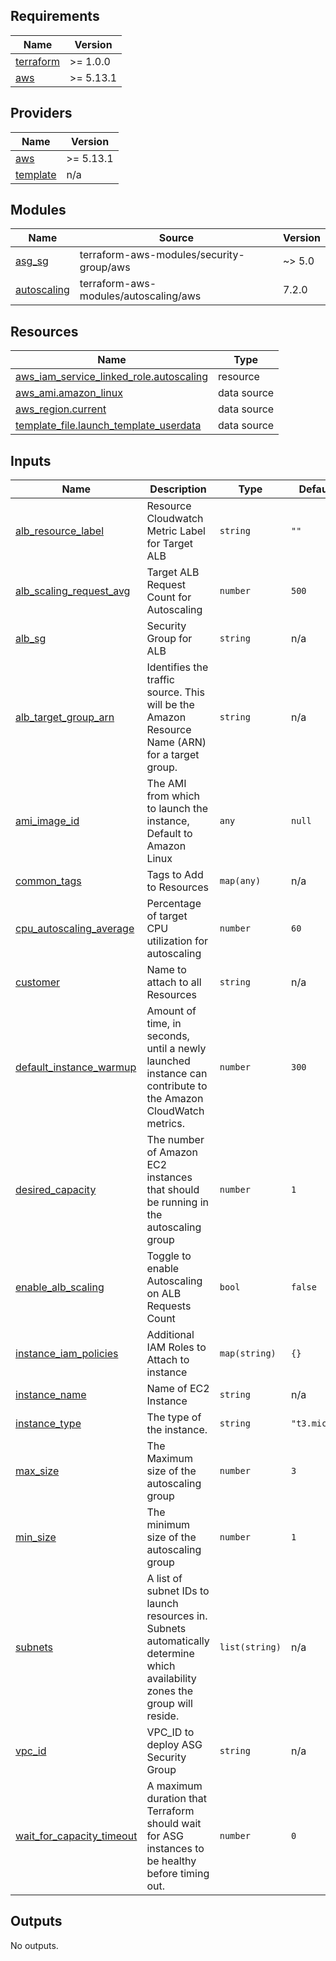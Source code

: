 ## Requirements

| Name | Version |
|------|---------|
| <a name="requirement_terraform"></a> [terraform](#requirement\_terraform) | >= 1.0.0 |
| <a name="requirement_aws"></a> [aws](#requirement\_aws) | >= 5.13.1 |

## Providers

| Name | Version |
|------|---------|
| <a name="provider_aws"></a> [aws](#provider\_aws) | >= 5.13.1 |
| <a name="provider_template"></a> [template](#provider\_template) | n/a |

## Modules

| Name | Source | Version |
|------|--------|---------|
| <a name="module_asg_sg"></a> [asg\_sg](#module\_asg\_sg) | terraform-aws-modules/security-group/aws | ~> 5.0 |
| <a name="module_autoscaling"></a> [autoscaling](#module\_autoscaling) | terraform-aws-modules/autoscaling/aws | 7.2.0 |

## Resources

| Name | Type |
|------|------|
| [aws_iam_service_linked_role.autoscaling](https://registry.terraform.io/providers/hashicorp/aws/latest/docs/resources/iam_service_linked_role) | resource |
| [aws_ami.amazon_linux](https://registry.terraform.io/providers/hashicorp/aws/latest/docs/data-sources/ami) | data source |
| [aws_region.current](https://registry.terraform.io/providers/hashicorp/aws/latest/docs/data-sources/region) | data source |
| [template_file.launch_template_userdata](https://registry.terraform.io/providers/hashicorp/template/latest/docs/data-sources/file) | data source |

## Inputs

| Name | Description | Type | Default | Required |
|------|-------------|------|---------|:--------:|
| <a name="input_alb_resource_label"></a> [alb\_resource\_label](#input\_alb\_resource\_label) | Resource Cloudwatch Metric Label for Target ALB | `string` | `""` | no |
| <a name="input_alb_scaling_request_avg"></a> [alb\_scaling\_request\_avg](#input\_alb\_scaling\_request\_avg) | Target ALB Request Count for Autoscaling | `number` | `500` | no |
| <a name="input_alb_sg"></a> [alb\_sg](#input\_alb\_sg) | Security Group for ALB | `string` | n/a | yes |
| <a name="input_alb_target_group_arn"></a> [alb\_target\_group\_arn](#input\_alb\_target\_group\_arn) | Identifies the traffic source. This will be the Amazon Resource Name (ARN) for a target group. | `string` | n/a | yes |
| <a name="input_ami_image_id"></a> [ami\_image\_id](#input\_ami\_image\_id) | The AMI from which to launch the instance, Default to Amazon Linux | `any` | `null` | no |
| <a name="input_common_tags"></a> [common\_tags](#input\_common\_tags) | Tags to Add to Resources | `map(any)` | n/a | yes |
| <a name="input_cpu_autoscaling_average"></a> [cpu\_autoscaling\_average](#input\_cpu\_autoscaling\_average) | Percentage of target CPU utilization for autoscaling | `number` | `60` | no |
| <a name="input_customer"></a> [customer](#input\_customer) | Name to attach to all Resources | `string` | n/a | yes |
| <a name="input_default_instance_warmup"></a> [default\_instance\_warmup](#input\_default\_instance\_warmup) | Amount of time, in seconds, until a newly launched instance can contribute to the Amazon CloudWatch metrics. | `number` | `300` | no |
| <a name="input_desired_capacity"></a> [desired\_capacity](#input\_desired\_capacity) | The number of Amazon EC2 instances that should be running in the autoscaling group | `number` | `1` | no |
| <a name="input_enable_alb_scaling"></a> [enable\_alb\_scaling](#input\_enable\_alb\_scaling) | Toggle to enable Autoscaling on ALB Requests Count | `bool` | `false` | no |
| <a name="input_instance_iam_policies"></a> [instance\_iam\_policies](#input\_instance\_iam\_policies) | Additional IAM Roles to Attach to instance | `map(string)` | `{}` | no |
| <a name="input_instance_name"></a> [instance\_name](#input\_instance\_name) | Name of EC2 Instance | `string` | n/a | yes |
| <a name="input_instance_type"></a> [instance\_type](#input\_instance\_type) | The type of the instance. | `string` | `"t3.micro"` | no |
| <a name="input_max_size"></a> [max\_size](#input\_max\_size) | The Maximum size of the autoscaling group | `number` | `3` | no |
| <a name="input_min_size"></a> [min\_size](#input\_min\_size) | The minimum size of the autoscaling group | `number` | `1` | no |
| <a name="input_subnets"></a> [subnets](#input\_subnets) | A list of subnet IDs to launch resources in. Subnets automatically determine which availability zones the group will reside. | `list(string)` | n/a | yes |
| <a name="input_vpc_id"></a> [vpc\_id](#input\_vpc\_id) | VPC\_ID to deploy ASG Security Group | `string` | n/a | yes |
| <a name="input_wait_for_capacity_timeout"></a> [wait\_for\_capacity\_timeout](#input\_wait\_for\_capacity\_timeout) | A maximum duration that Terraform should wait for ASG instances to be healthy before timing out. | `number` | `0` | no |

## Outputs

No outputs.
